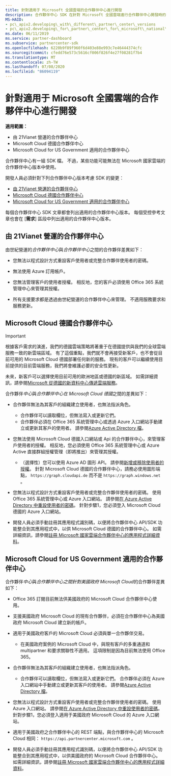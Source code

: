 ```yaml
---
title: 針對適用于 Microsoft 全國雲端的合作夥伴中心進行開發
description: 合作夥伴中心 SDK 在針對 Microsoft 全國雲端進行合作夥伴中心開發時的差異。
MS-HAID:
- pc\_apiv2.developing\_with\_different\_partner\_center\_versions
- pc\_apiv2.developing\_for\_partner\_center\_for\_microsoft\_national\_cloud
ms.date: 06/11/2019
ms.service: partner-dashboard
ms.subservice: partnercenter-sdk
ms.openlocfilehash: 6220b9f89f960f6d403e88e993c7e46444374cfc
ms.sourcegitcommit: cfedd76e573c5616cf006f826f4e27f08281f7b4
ms.translationtype: MT
ms.contentlocale: zh-TW
ms.lasthandoff: 07/08/2020
ms.locfileid: "86094119"
---
```

# <a name="developing-for-partner-center-for-microsoft-national-clouds"></a>針對適用于 Microsoft 全國雲端的合作夥伴中心進行開發

**適用範圍：**

- 由 21Vianet 營運的合作夥伴中心
- Microsoft Cloud 德國合作夥伴中心
- Microsoft Cloud for US Government 適用的合作夥伴中心

合作夥伴中心有一組 SDK 檔。 不過，某些功能可能無法在 Microsoft 國家雲端的合作夥伴中心版本中使用。

開發人員必須針對下列合作夥伴中心版本考慮 SDK 的變更：

- [由 21Vianet 營運的合作夥伴中心](#partner-center-operated-by-21vianet)
- [Microsoft Cloud 德國合作夥伴中心](#partner-center-for-microsoft-cloud-germany)
- [Microsoft Cloud for US Government 適用的合作夥伴中心](#partner-center-for-microsoft-cloud-for-us-government)

每個合作夥伴中心 SDK 文章都會列出適用的合作夥伴中心版本。 每個受控參考文章也會在 [**需求**] 區段中列出適用的合作夥伴中心版本。

## <a name="partner-center-operated-by-21vianet"></a>由 21Vianet 營運的合作夥伴中心

由世紀營運的*合作夥伴中心*與*合作夥伴中心*之間的合作夥伴差異如下：

- 您無法以程式設計方式重設客戶使用者或完整合作夥伴使用者的密碼。

- 無法使用 Azure 訂用帳戶。

- 您無法管理客戶的使用者授權。 相反地，您的客戶必須使用 Office 365 系統管理中心來管理其授權。

- 所有支援要求都是透過由世紀營運的合作夥伴中心來管理。 不適用服務要求和服務更新。

## <a name="partner-center-for-microsoft-cloud-germany"></a>Microsoft Cloud 德國合作夥伴中心

> [!IMPORTANT]
> 根據客戶需求的演進，我們的德國雲端策略將著重于在德國提供與我們的全球雲端服務一致的新雲端區域。 有了這個重點，我們就不會再接受新客戶，也不會從目前可用的 Microsoft Cloud 德國部署任何新的服務。 現有的客戶可以繼續使用目前提供的目前雲端服務，我們將會維護必要的安全性更新。
>
> 未來，新客戶可以選擇使用目前可用的歐洲地區或德國的新區域。 如需詳細資訊，請參閱[Microsoft 從德國的新資料中心傳遞雲端服務](https://news.microsoft.com/europe/2018/08/31/microsoft-to-deliver-cloud-services-from-new-datacentres-in-germany-in-2019-to-meet-evolving-customer-needs/)。

合作夥伴*中心*與*合作夥伴中心在 Microsoft Cloud 德國*之間的差異如下：

- 合作夥伴無法為其客戶的組織建立使用者，也無法指派角色。
  - 合作夥伴可以讀取欄位，但無法寫入或更新它們。
  - 合作夥伴必須在 Office 365 系統管理中心或透過 Azure 入口網站手動建立或更新其客戶的使用者。 請參閱[Azure Active Directory 檔](https://docs.microsoft.com/azure/active-directory/)。

- 您無法使用 Microsoft Cloud 德國入口網站或 Api 的合作夥伴中心，來管理客戶使用者的授權。 相反地，您必須使用 Office 365 系統管理中心或 Azure Active 直接群組授權管理（即將推出）來管理其授權。
  - （選擇性）您可以使用 Azure AD 圖形 API。 請參閱[新增或移除使用者的授權](https://msdn.microsoft.com/library/azure/ad/graph/api/functions-and-actions#assignLicense)。 針對 Microsoft Cloud 德國的合作夥伴中心，請務必使用圖形端點， `https://graph.cloudapi.de` 而不是 `https://graph.windows.net` 。

- 您無法以程式設計方式重設客戶使用者或完整合作夥伴使用者的密碼。 使用 Office 365 系統管理中心或 Azure 入口網站。 請參閱[在 Azure Active Directory 中重設使用者的密碼](https://azure.microsoft.com/documentation/articles/active-directory-users-reset-password-azure-portal/)。 針對步驟1，您必須登入 Microsoft Cloud 德國的 Azure 入口網站。

- 開發人員必須手動註冊其應用程式識別碼，以便將合作夥伴中心 API/SDK 功能整合到其應用程式中，以供 Microsoft Cloud 德國的合作夥伴中心。 如需詳細資訊，請參閱[註冊 Microsoft 國家雲端合作夥伴中心的應用程式詳細資料](https://docs.microsoft.com/partner-center/develop/create-apps-for-partner-center-for-microsoft-national-clouds)。

## <a name="partner-center-for-microsoft-cloud-for-us-government"></a>Microsoft Cloud for US Government 適用的合作夥伴中心

合作夥伴*中心*與*合作夥伴中心之間針對美國政府 Microsoft Cloud*的合作夥伴差異如下：

- Office 365 訂閱目前無法供美國政府的 Microsoft Cloud 合作夥伴中心使用。

- 支援美國政府 Microsoft Cloud 的現有合作夥伴，必須在合作夥伴中心為美國政府 Microsoft Cloud 建立新的帳戶。

- 適用于美國政府客戶的 Microsoft Cloud 必須與單一合作夥伴交易。
  - 在美國政府案例的 Microsoft Cloud 中，與現有客戶的多重通道和 multipartner 和要求關聯性不適用。 這項限制是因為目前無法使用 Office 365。

- 合作夥伴無法為其客戶的組織建立使用者，也無法指派角色。
  - 合作夥伴可以讀取欄位，但無法寫入或更新它們。 合作夥伴必須在 Azure 入口網站中手動建立或更新其客戶的使用者。 請參閱[Azure Active Directory 檔](https://docs.microsoft.com/azure/active-directory/)。

- 您無法以程式設計方式重設客戶使用者或完整合作夥伴使用者的密碼。 使用 Azure 入口網站。 請參閱[在 Azure Active Directory 中重設使用者的密碼](https://docs.microsoft.com/azure/active-directory/active-directory-users-reset-password-azure-portal)。 針對步驟1，您必須登入適用于美國政府 Microsoft Cloud 的 Azure 入口網站。

- 適用于美國政府之合作夥伴中心的 REST 端點，與合作夥伴中心的 Microsoft Cloud 相同： `https://api.partnercenter.microsoft.com` 。

- 開發人員必須手動註冊其應用程式識別碼，以便將合作夥伴中心 API/SDK 功能整合到其應用程式中，以供美國政府的 Microsoft Cloud 合作夥伴中心。 如需詳細資訊，請參閱[註冊 Microsoft 國家雲端合作夥伴中心的應用程式詳細資料](https://docs.microsoft.com/partner-center/develop/create-apps-for-partner-center-for-microsoft-national-clouds)。
